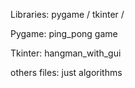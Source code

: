 Libraries: pygame / tkinter /


Pygame: ping_pong game

Tkinter: hangman_with_gui

others files: just algorithms